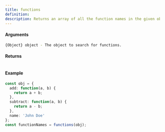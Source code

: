 ```yaml
---
title: functions
definition: 
description: Returns an array of all the function names in the given object.
---
```



#### Arguments


```bash
{Object} object - The object to search for functions.
```


#### Returns


```bash

```


#### Example


```ts
const obj = {  add: function(a, b) {    return a + b;  },  subtract: function(a, b) {    return a - b;  },  name: 'John Doe'};const functionNames = functions(obj);
```